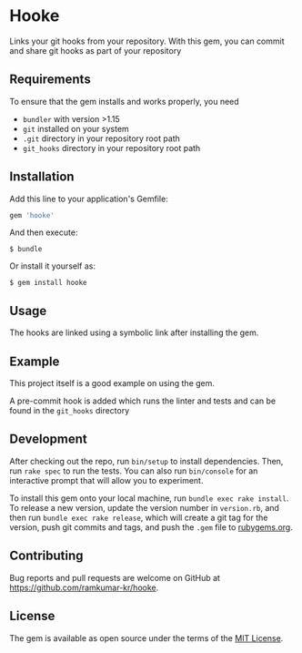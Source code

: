 # Hooke

Links your git hooks from your repository. 
With this gem, you can commit and share git hooks as part of your repository
 
## Requirements

To ensure that the gem installs and works properly, you need

- `bundler` with version >1.15
- `git` installed on your system
- `.git` directory in your repository root path
- `git_hooks` directory in your repository root path

## Installation

Add this line to your application's Gemfile:

```ruby
gem 'hooke'
```

And then execute:

    $ bundle

Or install it yourself as:

    $ gem install hooke

## Usage

The hooks are linked using a symbolic link after installing the gem.


## Example

This project itself is a good example on using the gem.

A pre-commit hook is added which runs the linter and tests and can be found in the `git_hooks` directory


## Development

After checking out the repo, run `bin/setup` to install dependencies. Then, run `rake spec` to run the tests. You can also run `bin/console` for an interactive prompt that will allow you to experiment.

To install this gem onto your local machine, run `bundle exec rake install`. To release a new version, update the version number in `version.rb`, and then run `bundle exec rake release`, which will create a git tag for the version, push git commits and tags, and push the `.gem` file to [rubygems.org](https://rubygems.org).

## Contributing

Bug reports and pull requests are welcome on GitHub at https://github.com/ramkumar-kr/hooke.


## License

The gem is available as open source under the terms of the [MIT License](http://opensource.org/licenses/MIT).

